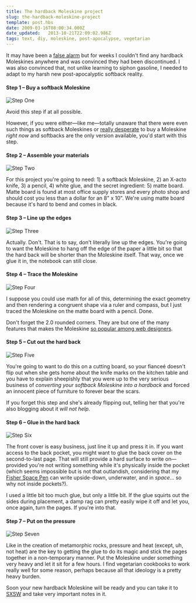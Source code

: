 ```yaml
---
title: The hardback Moleskine project
slug: the-hardback-moleskine-project
template: post.hbs
date: 2009-03-16T08:00:34.000Z
date_updated:   2013-10-21T22:09:02.986Z
tags: text, diy, moleskine, post-apocalypse, vegetarian
---
```


It may have been a <a href="http://www.moleskine.com/eng/_interni/catalogo/Cat_int/catalogo_notebooks.htm">false alarm</a> but for weeks I couldn't find any hardback Moleskines anywhere and was convinced they had been discontinued. I was also convinced that, not unlike learning to siphon gasoline, I needed to adapt to my harsh new post-apocalyptic softback reality.<!--more-->

<h4>Step 1 &ndash; Buy a softback Moleskine</h4>

<div class="figure"><img src="http://assets.stanifesto.com/images/2009/03/moleskine-step1.jpg" alt="Step One" /></div>

Avoid this step if at all possible.

However, if you were either&mdash;like me&mdash;totally unaware that there were even such things as softback Moleskines or <a href="http://stuffwhitepeoplelike.com/2009/02/24/122-moleskine-notebooks/">really desperate</a> to buy a Moleskine <em>right now</em> and softbacks are the only version available, you'd start with this step.

<h4>Step 2 &ndash; Assemble your materials</h4>

<div class="figure"><img src="http://assets.stanifesto.com/images/2009/03/moleskine-step2.jpg" alt="Step Two" /></div>

For this project you're going to need: 1) a softback Moleskine, 2) an X-acto knife, 3) a pencil, 4) white glue, and the secret ingredient: 5) matte board. Matte board is found at most office supply stores and every photo shop and should cost you less than a dollar for an 8" x 10". We're using matte board because it's hard to bend and comes in black.

<h4>Step 3 &ndash; Line up the edges</h4>

<div class="figure"><img src="http://assets.stanifesto.com/images/2009/03/moleskine-step3.jpg" alt="Step Three" /></div>

Actually. Don't. That is to say, don't literally line up the edges. You're going to want the Moleskine to hang off the edge of the paper a little bit so that the hard back will be shorter than the Moleskine itself. That way, once we glue it in, the notebook can still close.

<h4>Step 4 &ndash; Trace the Moleskine</h4>

<div class="figure"><img src="http://assets.stanifesto.com/images/2009/03/moleskine-step4.jpg" alt="Step Four" /></div>

I suppose you could use math for all of this, determining the exact geometry and then rendering a congruent shape via a ruler and compass, but I just traced the Moleskine on the matte board with a pencil. Done.

Don't forget the 2.0 rounded corners. They are but one of the many features that makes the Moleskine <a href="http://sunshocked.com/archives/tips-for-smart-webmastering">so popular among web designers</a>.

<h4>Step 5 &ndash;  Cut out the hard back</h4>

<div class="figure"><img src="http://assets.stanifesto.com/images/2009/03/moleskine-step5.jpg" alt="Step Five" /></div>

You're going to want to do this on a cutting board, so your fiance&eacute; doesn't flip out when she gets home about the knife marks on the kitchen table and you have to explain sheepishly that you were up to the very serious business of <em>converting your softback Moleskine into a hardback</em> and forced an innocent piece of furniture to forever bear the scars.

If you forget this step and she's already flipping out, telling her that you're also blogging about it <em>will not help</em>.

<h4>Step 6 &ndash; Glue in the hard back</h4>

<div class="figure"><img src="http://assets.stanifesto.com/images/2009/03/moleskine-step6.jpg" alt="Step Six" /></div>

The front cover is easy business, just line it up and press it in. If you want access to the back pocket, you might want to glue the back cover on the second-to-last page. That will still provide a hard surface to write on&mdash;provided you're not writing something while it's physically inside the pocket (which seems impossible but is not that outlandish, considering that my <a href="http://www.spacepen.com/Public/Home/index.cfm">Fisher Space Pen</a> can write upside-down, underwater, and in <em>space</em>... so why not inside pockets?).

I used a little bit too much glue, but only a little bit. If the glue squirts out the sides during placement, a damp rag can pretty easily wipe it off and let you, once again, turn the pages. If you're into that.

<h4>Step 7 &ndash; Put on the pressure</h4>

<div class="figure"><img src="http://assets.stanifesto.com/images/2009/03/moleskine-step7.jpg" alt="Step Seven" /></div>

Like in the creation of metamorphic rocks, pressure and heat (except, uh, not heat) are the key to getting the glue to do its magic and stick the pages together in a non-temporary manner. Put the Moleskine under something very heavy and let it sit for a few hours. I find vegetarian cookbooks to work really well for some reason, perhaps because all that ideology is a pretty heavy burden.

Soon your new hardback Moleskine will be ready and you can take it to <a href="http://sxsw.com/">SXSW</a> and take very important notes in it.
